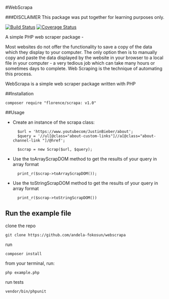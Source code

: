 #WebScrapa

###DISCLAIMER
This package was put together for learning purposes only.

[![Build Status](https://travis-ci.org/andela-fokosun/webscrapa.svg?branch=master)](https://travis-ci.org/andela-fokosun/webscrapa) [![Coverage Status](https://coveralls.io/repos/github/andela-fokosun/webscrapa/badge.svg?branch=master)](https://coveralls.io/github/andela-fokosun/webscrapa?branch=master)

A simple PHP web scraper package -

Most websites do not offer the functionality to save a copy of the data which they display to your computer. The only option then is to manually copy and paste the data displayed by the website in your browser to a local file in your computer - a very tedious job which can take many hours or sometimes days to complete. Web Scraping is the technique of automating this process.

WebScrapa is a simple web scraper package written with PHP

##Installation
    
    composer require "florence/scrapa: v1.0"


##Usage

- Create an instance of the scrapa class:

    	$url = 'https://www.youtubecom/JustinBieber/about';
    	$query = '//ul[@class="about-custom-links"]//a[@class="about-channel-link "]/@href';

        $scrap = new Scrap($url, $query);



- Use the toArrayScrapDOM method to get the results of your query in array format


        print_r($scrap->toArrayScrapDOM());


- Use the toStringScrapDOM method to get the results of your query in array format


        print_r($scrap->toStringScrapDOM())


## Run the example file

clone the repo 

	git clone https://github.com/andela-fokosun/webscrapa

run

	composer install


from your terminal, run:

		
	php example.php


run tests

	vendor/bin/phpunit


